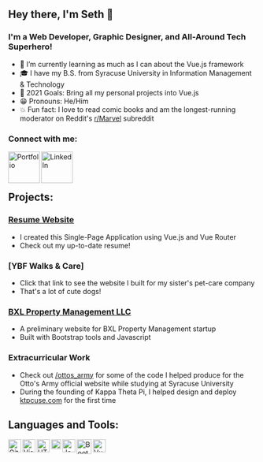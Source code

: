 ## Hey there, I'm Seth 👋

### I'm a Web Developer, Graphic Designer, and All-Around Tech Superhero!

- 🔎  I’m currently learning as much as I can about the Vue.js framework
- 🎓  I have my B.S. from Syracuse University in Information Management & Technology
- 🎯  2021 Goals: Bring all my personal projects into Vue.js
- 😁  Pronouns: He/Him
- 💥  Fun fact: I love to read comic books and am the longest-running moderator on Reddit's [r/Marvel] subreddit

### Connect with me:

[<img align="left" alt="Portfolio" width="64px" src="https://i.imgur.com/LjDq7YY.png" />][Resume Website]
[<img align="left" alt="LinkedIn" width="64px" src="https://i.imgur.com/TBzP4KS.png" />][Linkedin]

<br />
<br />
<br />

## Projects:

### [Resume Website]
- I created this Single-Page Application using Vue.js and Vue Router
- Check out my up-to-date resume!

### [YBF Walks & Care]
- Click that link to see the website I built for my sister's pet-care company
- That's a lot of cute dogs!

### [BXL Property Management LLC]
- A preliminary website for BXL Property Management startup
- Built with Bootstrap tools and Javascript

### Extracurricular Work
- Check out [/ottos_army] for some of the code I helped produce for the Otto's Army official website while studying at Syracuse University
- During the founding of Kappa Theta Pi, I helped design and deploy [ktpcuse.com] for the first time

## Languages and Tools:

<img align="left" alt="Git" width="26px" src="https://cdn0.iconfinder.com/data/icons/shift-logotypes/32/Github-512.png" />
<img align="left" alt="Visual Studio Code" width="26px" src="https://cdn0.iconfinder.com/data/icons/social-media-logo-4/32/Social_Media_vs_code_visual_studio_code-512.png" />
<img align="left" alt="HTML5" width="26px" src="https://images.vexels.com/media/users/3/166383/isolated/preview/6024bc5746d7436c727825dc4fc23c22-html-programming-language-icon-by-vexels.png" />
<img align="left" alt="CSS3" width="20px" src="https://i.pinimg.com/originals/eb/7e/20/eb7e20e646f5b7ec9ed4f8f78a5dee8f.png" />
<img align="left" alt="JavaScript" width="26px" src="https://cdn.iconscout.com/icon/free/png-256/javascript-2752148-2284965.png" />
<img align="left" alt="Bootstrap" width="30px" src="https://cdn.worldvectorlogo.com/logos/bootstrap-5-1.svg" />
<img align="left" alt="Vue.js" width="26px" src="https://cdn3.iconfinder.com/data/icons/logos-and-brands-adobe/512/367_Vuejs-512.png" />

<br />
<br />

[r/Marvel]: https://www.reddit.com/r/marvel
[Resume Website]: https://www.sethbenw.com
[Linkedin]: https://www.linkedin.com/in/sethbenw/
[YBF Walks & Care Website]: https://ybfcare.github.io/
[BXL Property Management LLC]: https://www.bxlmgmt.com/
[/ottos_army]: https://github.com/sethbenw/ottos_army
[ktpcuse.com]: https://github.com/nmmoffit-su/OrangeDirections
